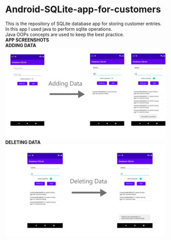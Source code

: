 # Android-SQLite-app-for-customers
This is the repository of SQLite database app for storing customer entries.
<br />
In this app I used java to perform sqlite operations.
<br />
Java OOPs concepts are used to keep the best practice.
<br />
**APP SCREENSHOTS**
<br />
**ADDING DATA**
<br />
![Adding data in database](https://github.com/AtharvaMahamuni/Android-SQLite-app-for-customers/blob/main/adding%20data.png)
**DELETING DATA**
<br />
![Deleting data from database](https://github.com/AtharvaMahamuni/Android-SQLite-app-for-customers/blob/main/deleting%20data.png)
